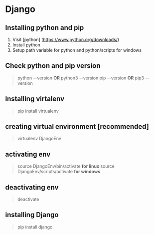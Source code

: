 # Django

## Installing python and pip

1. Visit [python] (https://www.python.org/downloads/)
2. Install python
3. Setup path variable for python and python/scripts for windows

## Check python and pip version
> python --version **OR**  python3 --version
> pip --version **OR** pip3 --version

## installing virtalenv
> pip install virtualenv

## creating virtual environment [recommended]
> virtualenv DjangoEnv

## activating env
> source DjangoEnv/bin/activate **for linux**
> source DjangoEnv/scripts/activate **for windows**

## deactivating env
> deactivate

## installing Django
> pip install django